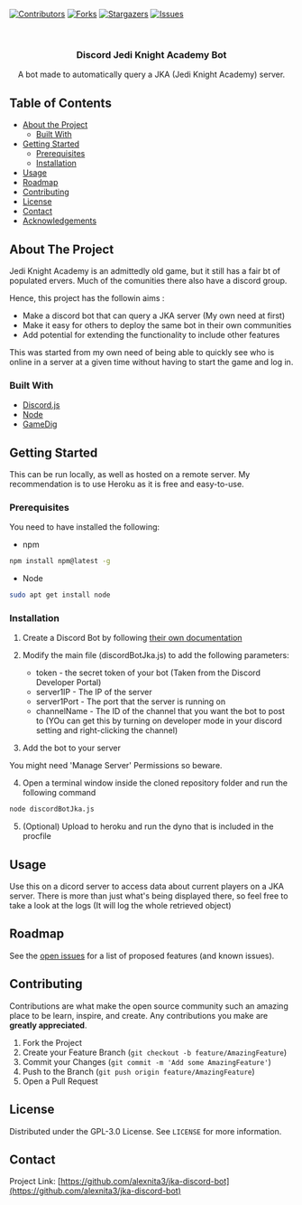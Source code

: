 [![Contributors][contributors-shield]][contributors-url]
[![Forks][forks-shield]][forks-url]
[![Stargazers][stars-shield]][stars-url]
[![Issues][issues-shield]][issues-url]


<!-- PROJECT LOGO -->
<br />
<p align="center">
  <h3 align="center">Discord Jedi Knight Academy Bot</h3>

  <p align="center">
    A bot made to automatically query a JKA (Jedi Knight Academy) server.
    <br />
  </p>
</p>



<!-- TABLE OF CONTENTS -->
## Table of Contents

* [About the Project](#about-the-project)
  * [Built With](#built-with)
* [Getting Started](#getting-started)
  * [Prerequisites](#prerequisites)
  * [Installation](#installation)
* [Usage](#usage)
* [Roadmap](#roadmap)
* [Contributing](#contributing)
* [License](#license)
* [Contact](#contact)
* [Acknowledgements](#acknowledgements)



<!-- ABOUT THE PROJECT -->
## About The Project

Jedi Knight Academy is an admittedly old game, but it still has a fair bt of populated ervers. Much of the comunities there also have a discord group. 

Hence, this project has the followin aims :
* Make a discord bot that can query a JKA server (My own need at first)
* Make it easy for others to deploy the same bot in their own communities
* Add potential for extending the functionality to include other features

This was started from my own need of being able to quickly see who is online in a server at a given time without having to start the game and log in.

### Built With
* [Discord.js](https://discord.js.org/#/)
* [Node](https://nodejs.org/en/)
* [GameDig](https://www.npmjs.com/package/gamedig)



<!-- GETTING STARTED -->
## Getting Started

This can be run locally, as well as hosted on a remote server. My recommendation is to use Heroku as it is free and easy-to-use.

### Prerequisites

You need to have installed the following:
* npm
```sh
npm install npm@latest -g
```
* Node
```sh
sudo apt get install node
```

### Installation

1. Create a Discord Bot by following [their own documentation](https://discord.com/developers/docs/intro)
2. Modify the main file (discordBotJka.js) to add the following parameters:
    * token - the secret token of your bot (Taken from the Discord Developer Portal)
    * server1IP - The IP of the server
    * server1Port - The port that the server is running on
    * channelName - The ID of the channel that you want the bot to post to (YOu can get this by turning on developer mode in your discord setting and right-clicking the channel)


3. Add the bot to your server

You might need 'Manage Server' Permissions so beware.

4. Open a terminal window inside the cloned repository folder and run the following command
```sh
node discordBotJka.js
```

5. (Optional) Upload to heroku and run the dyno that is included in the procfile


<!-- USAGE EXAMPLES -->
## Usage

Use this on a dicord server to access data about current players on a JKA server. There is more than just what's being displayed there, so feel free to take a look at the logs (It will log the whole retrieved object)


<!-- ROADMAP -->
## Roadmap

See the [open issues](https://github.com/alexnita3/jka-discord-bot/issues) for a list of proposed features (and known issues).


<!-- CONTRIBUTING -->
## Contributing

Contributions are what make the open source community such an amazing place to be learn, inspire, and create. Any contributions you make are **greatly appreciated**.

1. Fork the Project
2. Create your Feature Branch (`git checkout -b feature/AmazingFeature`)
3. Commit your Changes (`git commit -m 'Add some AmazingFeature'`)
4. Push to the Branch (`git push origin feature/AmazingFeature`)
5. Open a Pull Request


<!-- LICENSE -->
## License

Distributed under the GPL-3.0 License. See `LICENSE` for more information.



<!-- CONTACT -->
## Contact

Project Link: [https://github.com/alexnita3/jka-discord-bot](https://github.com/alexnita3/jka-discord-bot)


<!-- MARKDOWN LINKS & IMAGES -->
<!-- https://www.markdownguide.org/basic-syntax/#reference-style-links -->
[contributors-shield]: https://img.shields.io/github/contributors/alexnita3/jka-discord-bot.svg?style=flat-square
[contributors-url]: https://github.com/alexnita3/jka-discord-bot/graphs/contributors
[forks-shield]: https://img.shields.io/github/forks/alexnita3/jka-discord-bot.svg?style=flat-square
[forks-url]: https://github.com/alexnita3/jka-discord-bot/network/members
[stars-shield]: https://img.shields.io/github/stars/alexnita3/jka-discord-bot.svg?style=flat-square
[stars-url]: https://github.com/alexnita3/jka-discord-bot/stargazers
[issues-shield]: https://img.shields.io/github/issues/alexnita3/jka-discord-bot.svg?style=flat-square
[issues-url]: https://github.com/alexnita3/jka-discord-bot/issues
[license-shield]: https://img.shields.io/github/license/alexnita3/jka-discord-bot.svg?style=flat-square
[license-url]: https://github.com/alexnita3/jka-discord-bot/blob/master/LICENSE.txt
[linkedin-shield]: https://img.shields.io/badge/-LinkedIn-black.svg?style=flat-square&logo=linkedin&colorB=555
[linkedin-url]: https://linkedin.com/in/othneildrew
[product-screenshot]: images/screenshot.png